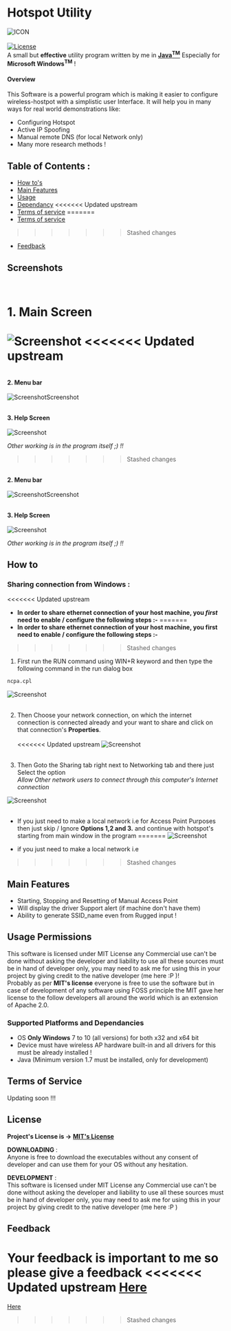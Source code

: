 # Hotspot Utility
![ICON](https://github.com/CodyNeeraj/Hotspot_Utility/blob/master/src/icons/about_side_icon.png?raw=true)<br><br>
[![License](https://img.shields.io/badge/license-MIT-green)](https://github.com/CodyNeeraj/Hotspot_Utility/blob/master/LICENSE)<br>
A small but **effective** utility program written by me in **[Java<sup>TM</sup>](https://www.oracle.com/in/java/technologies/javase/javase-jdk8-downloads.html)** Especially for  **Microsoft Windows**<sup>**TM**</sup>  !

#### Overview
This Software is a powerful program which is making it easier to configure wireless-hostpot with a simplistic user Interface.
It will help you in many ways for real world demonstrations like:
 - Configuring Hotspot
 - Active IP Spoofing
 - Manual remote DNS (for local Network only)
 - Many more research methods !

## Table of Contents :
 - [How to's](#how-to)
 - [Main Features](#main-features)
 - [Usage](#usage-permissions)
 - [Dependancy](#supported-platforms-and-dependancies)
<<<<<<< Updated upstream
 - [Terms of service](#terms-of-services)
=======
 - [Terms of service](#terms-and-services)
>>>>>>> Stashed changes
 - [Feedback](#feedback)
 
## Screenshots
<br>**1. Main Screen**<br><br>
![Screenshot](https://github.com/CodyNeeraj/Hotspot_Utility/blob/master/images/main_screen.png?raw=true "Main Screen")
<<<<<<< Updated upstream
=======

<br>**2. Menu bar**<br><br>
![ScreenshotScreenshot](https://github.com/CodyNeeraj/Hotspot_Utility/blob/master/images/main_screen_menubar.png?raw=true "Menu bar")

<br>**3. Help Screen**<br><br>
![Screenshot](https://github.com/CodyNeeraj/Hotspot_Utility/blob/master/images/main_screen_help.png?raw=true "Help Screen")

*Other working is in the program itself ;) !!*

>>>>>>> Stashed changes

<br>**2. Menu bar**<br><br>
![ScreenshotScreenshot](https://github.com/CodyNeeraj/Hotspot_Utility/blob/master/images/main_screen_menubar.png?raw=true "Menu bar")

<br>**3. Help Screen**<br><br>
![Screenshot](https://github.com/CodyNeeraj/Hotspot_Utility/blob/master/images/main_screen_help.png?raw=true "Help Screen")

*Other working is in the program itself ;) !!*


## How to
### Sharing connection from Windows :
<<<<<<< Updated upstream
- **In order to share ethernet connection of your host machine, you *first* need to enable / configure the following steps :-**
=======
- **In order to share ethernet connection of your host machine, you first need to enable / configure the following steps :-**
>>>>>>> Stashed changes
1. First run the RUN command using WIN+R keyword and then type the following command in the run dialog box

```bash
ncpa.cpl
``` 
![Screenshot](https://github.com/CodyNeeraj/Hotspot_Utility/blob/master/images/run_ncpa.png?raw=true "Run Command")
<br><br>
 
2. Then Choose your network connection, on which the internet connection is connected already and your want to share and click on that connection's **Properties**.<br><br>
<<<<<<< Updated upstream
![Screenshot](https://github.com/CodyNeeraj/Hotspot_Utility/blob/master/images/network_connections.png?raw=true "Connection's Properties")<br><br>

3. Then Goto the Sharing tab right next to Networking tab and there just Select the option <br> *Allow Other network users to connect through this computer's Internet connection* <br>


![Screenshot](https://github.com/CodyNeeraj/Hotspot_Utility/blob/master/images/network_sharing.png?raw=true "Network Sharing")
<br><br>

- If you just need to make a local network i.e for Access Point Purposes then just skip / Ignore **Options 1,2 and 3.** and continue with hotspot's starting from main window in the program
=======
![Screenshot](https://github.com/CodyNeeraj/Hotspot_Utility/blob/master/images/network_connections.png?raw=true "Connection's Properties")
 
 
- if you just need to make a local network i.e
>>>>>>> Stashed changes

## Main Features
 - Starting, Stopping and Resetting of Manual Access Point
 - Will display the driver Support alert (if machine don't have them)
 - Ability to generate SSID_name even from Rugged input !

## Usage Permissions
This software is licensed under MIT License any Commercial use can't be done without asking the developer and liability to use all these sources must be in hand of developer only, you may need to ask me for using this in your project by giving credit to the native developer (me here :P )!<br>Probably as per **MIT's license** everyone is free to use the software but in case of development of any software using FOSS principle the MIT gave her license to the follow developers all around the world which is an extension of Apache 2.0.
 
### Supported Platforms and Dependancies
  - OS **Only Windows** 7 to 10 (all versions) for both x32 and x64 bit
 - Device must have wireless AP hardware built-in and all drivers for this must be already installed !
  - Java  (Minimum version 1.7 must be installed, only for development)

## Terms of Service
Updating soon !!!

## License
**Project's License is ->** **[MIT's License](https://opensource.org/licenses/MIT)**
 
  **DOWNLOADING** :
<br>Anyone is free to download the executables without any consent of developer and can use them for your OS without any hesitation.
 
**DEVELOPMENT** :
<br>This software is licensed under MIT License any Commercial use can't be done without asking the developer and liability to use all these sources must be in hand of developer only, you may need to ask me for using this in your project by giving credit to the native developer (me here :P )
 
 ## Feedback
 Your feedback is important to me so please give a feedback 
<<<<<<< Updated upstream
 [Here](https://forms.gle/ZkyanznFEqpLrrWf8)
=======
 [Here](#https://forms.gle/ZkyanznFEqpLrrWf8)
>>>>>>> Stashed changes
 

